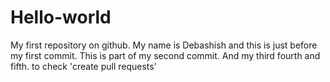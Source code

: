 # Hello-world
My first repository on github. 
My name is Debashish and this is just before my first commit.
This is part of my second commit.
And my third
fourth
and fifth. to check 'create pull requests'

